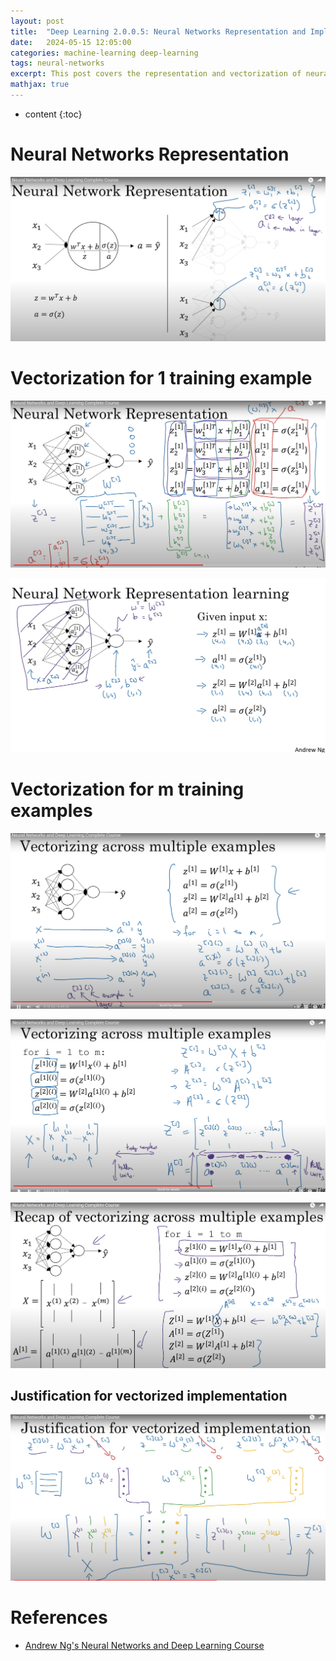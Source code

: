 ```yaml
---
layout: post
title:  "Deep Learning 2.0.0.5: Neural Networks Representation and Implementation"
date:   2024-05-15 12:05:00
categories: machine-learning deep-learning
tags: neural-networks
excerpt: This post covers the representation and vectorization of neural networks.
mathjax: true
---
```


* content
{:toc}


# Neural Networks Representation
![neural network representation](/assets/images/deep_learning/200_5/representation.png)

# Vectorization for 1 training example
![vectorized implementation](/assets/images/deep_learning/200_5/vectorization.png)

![vectorized implementation](/assets/images/deep_learning/200_5/vectorization_nn.png)

# Vectorization for m training examples
![vectorized implementation](/assets/images/deep_learning/200_5/vectorization_m_example_1.png)

![vectorized implementation](/assets/images/deep_learning/200_5/vectorization_m_examples_2.png)

![vectorized implementation](/assets/images/deep_learning/200_5/vectorization_m_examples_3.png)

## Justification for vectorized implementation
![vectorized implementation](/assets/images/deep_learning/200_5/Justification.png)

# References
- [Andrew Ng's Neural Networks and Deep Learning Course](https://www.coursera.org/learn/neural-networks-deep-learning)